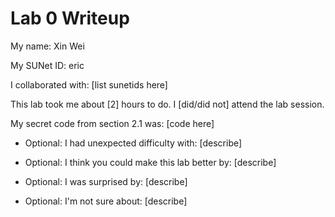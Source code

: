 Lab 0 Writeup
=============

My name: Xin Wei

My SUNet ID: eric

I collaborated with: [list sunetids here]

This lab took me about [2] hours to do. I [did/did not] attend the lab session.

My secret code from section 2.1 was: [code here]

- Optional: I had unexpected difficulty with: [describe]

- Optional: I think you could make this lab better by: [describe]

- Optional: I was surprised by: [describe]

- Optional: I'm not sure about: [describe]
